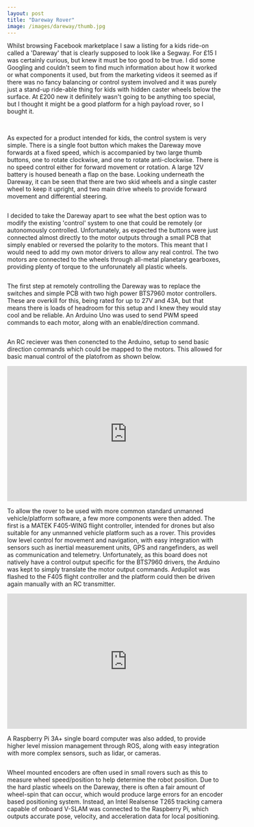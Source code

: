 ```yaml
---
layout: post
title: "Dareway Rover"
image: /images/dareway/thumb.jpg
---
```


Whilst browsing Facebook marketplace I saw a listing for a kids ride-on called a 'Dareway' that is clearly supposed to look like a Segway. For £15 I was certainly curious, but knew it must be too good to be true. I did some Googling and couldn't seem to find much information about how it worked or what components it used, but from the marketing videos it seemed as if there was no fancy balancing or control system involved and it was purely just a stand-up ride-able thing for kids with hidden caster wheels below the surface. At £200 new it definitely wasn't going to be anything too special, but I thought it might be a good platform for a high payload rover, so I bought it.

<img src="/images/dareway/dareway.jpg" alt="" class="inline">
<img src="/images/dareway/dareway_control.jpg" alt="" class="inline">

As expected for a product intended for kids, the control system is very simple. There is a single foot button which makes the Dareway move forwards at a fixed speed, which is accompanied by two large thumb buttons, one to rotate clockwise, and one to rotate anti-clockwise. There is no speed control either for forward movement or rotation. A large 12V battery is housed beneath a flap on the base. Looking underneath the Dareway, it can be seen that there are two skid wheels and a single caster wheel to keep it upright, and two main drive wheels to provide forward movement and differential steering.

<img src="/images/dareway/bottom.jpg" alt="" class="inline">

I decided to take the Dareway apart to see what the best option was to modify the existing 'control' system to one that could be remotely (or autonomously controlled. Unfortunately, as expected the buttons were just connected almost directly to the motor outputs through a small PCB that simply enabled or reversed the polarity to the motors. This meant that I would need to add my own motor drivers to allow any real control. The two motors are connected to the wheels through all-metal planetary gearboxes, providing plenty of torque to the unforunately all plastic wheels.

<img src="/images/dareway/dareway-apart.jpg" alt="" class="inline">

The first step at remotely controlling the Dareway was to replace the switches and simple PCB with two high power BTS7960 motor controllers. These are overkill for this, being rated for up to 27V and 43A, but that means there is loads of headroom for this setup and I knew they would stay cool and be reliable. An Arduino Uno was used to send PWM speed commands to each motor, along with an enable/direction command.

<img src="/images/dareway/arduino-bts.jpg" alt="" class="inline">

An RC reciever was then conencted to the Arduino, setup to send basic direction commands which could be mapped to the motors. This allowed for basic manual control of the platofrom as shown below.

<div class="video-container">
<iframe width="560" height="315" src="https://www.youtube-nocookie.com/embed/rhsXHjl8EcM" title="YouTube video player" frameborder="0" allow="accelerometer; autoplay; clipboard-write; encrypted-media; gyroscope; picture-in-picture" allowfullscreen></iframe>
</div>

To allow the rover to be used with more common standard unmanned vehicle/platform software, a few more components were then added. The first is a MATEK F405-WING flight controller, intended for drones but also suitable for any unmanned vehicle platform such as a rover. This provides low level control for movement and navigation, with easy integration with sensors such as inertial measurement units, GPS and rangefinders, as well as communication and telemetry. Unfortunately, as this board does not natively have a control output specific for the BTS7960 drivers, the Arduino was kept to simply translate the motor output commands. Ardupilot was flashed to the F405 flight controller and the platform could then be driven again manually with an RC transmitter.

<div class="video-container">
<iframe width="560" height="315" src="https://www.youtube-nocookie.com/embed/ntGS_A2mxHY" title="YouTube video player" frameborder="0" allow="accelerometer; autoplay; clipboard-write; encrypted-media; gyroscope; picture-in-picture" allowfullscreen></iframe>
</div>

A Raspberry Pi 3A+ single board computer was also added, to provide higher level mission management through ROS, along with easy integration with more complex sensors, such as lidar, or cameras.

<img src="/images/dareway/electronics-stack.jpg" alt="" class="inline">

Wheel mounted encoders are often used in small rovers such as this to measure wheel speed/position to help determine the robot position. Due to the hard plastic wheels on the Dareway, there is often a fair amount of wheel-spin that can occur, which would produce large errors for an encoder based positioning system. Instead, an Intel Realsense T265 tracking camera capable of onboard V-SLAM was connected to the Raspberry Pi, which outputs accurate pose, velocity, and acceleration data for local positioning.

<img src="/images/dareway/end-front.jpg" alt="" class="inline">
